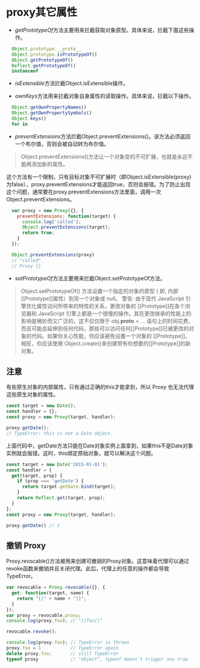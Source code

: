 # proxy其它属性

- *getPrototypeOf*方法主要用来拦截获取对象原型。具体来说，拦截下面这些操作。

```js
  Object.prototype.__proto__
  Object.prototype.isPrototypeOf()
  Object.getPrototypeOf()
  Reflect.getPrototypeOf()
  instanceof
```

- *isExtensible*方法拦截Object.isExtensible操作。

- *ownKeys*方法用来拦截对象自身属性的读取操作。具体来说，拦截以下操作。

```js
  Object.getOwnPropertyNames()
  Object.getOwnPropertySymbols()
  Object.keys()
  for in
```

- *preventExtensions*方法拦截Object.preventExtensions()。该方法必须返回一个布尔值，否则会被自动转为布尔值。

> Object.preventExtensions()方法让一个对象变的不可扩展，也就是永远不能再添加新的属性。

这个方法有一个限制，只有目标对象不可扩展时（即Object.isExtensible(proxy)为false），proxy.preventExtensions才能返回true，否则会报错。为了防止出现这个问题，通常要在proxy.preventExtensions方法里面，调用一次Object.preventExtensions。

```javascript
  var proxy = new Proxy({}, {
    preventExtensions: function(target) {
      console.log('called');
      Object.preventExtensions(target);
      return true;
    }
  });

  Object.preventExtensions(proxy)
  // "called"
  // Proxy {}
```

- *setPrototypeOf*方法主要用来拦截Object.setPrototypeOf方法。

> Object.setPrototypeOf() 方法设置一个指定的对象的原型 ( 即, 内部[[Prototype]]属性）到另一个对象或  null。
> 警告: 由于现代 JavaScript 引擎优化属性访问所带来的特性的关系，更改对象的 [[Prototype]]在各个浏览器和 JavaScript 引擎上都是一个很慢的操作。其在更改继承的性能上的影响是微妙而又广泛的，这不仅仅限于 obj.__proto__ = ... 语句上的时间花费，而且可能会延伸到任何代码，那些可以访问任何[[Prototype]]已被更改的对象的代码。如果你关心性能，你应该避免设置一个对象的 [[Prototype]]。相反，你应该使用 Object.create()来创建带有你想要的[[Prototype]]的新对象。

## 注意

有些原生对象的内部属性，只有通过正确的this才能拿到，所以 Proxy 也无法代理这些原生对象的属性。

```js
const target = new Date();
const handler = {};
const proxy = new Proxy(target, handler);

proxy.getDate();
// TypeError: this is not a Date object.
```

上面代码中，getDate方法只能在Date对象实例上面拿到，如果this不是Date对象实例就会报错。这时，this绑定原始对象，就可以解决这个问题。

```js
const target = new Date('2015-01-01');
const handler = {
  get(target, prop) {
    if (prop === 'getDate') {
      return target.getDate.bind(target);
    }
    return Reflect.get(target, prop);
  }
};
const proxy = new Proxy(target, handler);

proxy.getDate() // 1
```

## 撤销 Proxy

Proxy.revocable()方法被用来创建可撤销的Proxy对象。这意味着代理可以通过revoke函数来撤销并且关闭代理。此后，代理上的任意的操作都会导致TypeError。

```javascript
var revocable = Proxy.revocable({}, {
  get: function(target, name) {
    return "[[" + name + "]]";
  }
});
var proxy = revocable.proxy;
console.log(proxy.foo); // "[[foo]]"

revocable.revoke();

console.log(proxy.foo); // TypeError is thrown
proxy.foo = 1           // TypeError again
delete proxy.foo;       // still TypeError
typeof proxy            // "object", typeof doesn't trigger any trap
```